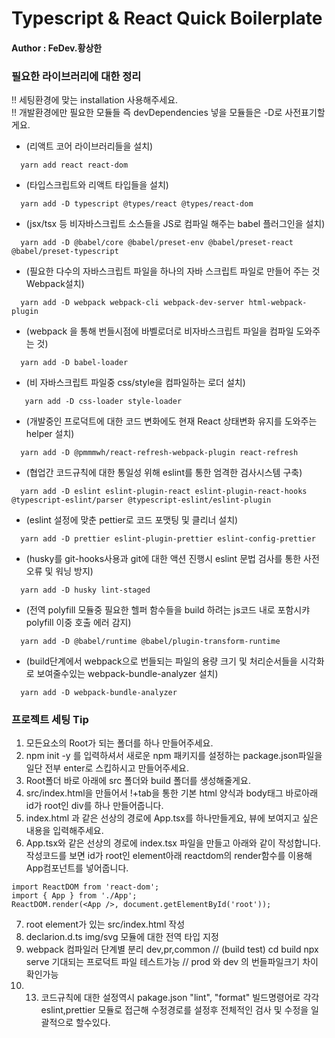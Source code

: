 # Typescript & React Quick Boilerplate

#### Author : FeDev.황상한

### 필요한 라이브러리에 대한 정리

!! 세팅환경에 맞는 installation 사용해주세요.<br />
!! 개발환경에만 필요한 모듈들 즉 devDependencies 넣을 모듈들은 -D로 사전표기할게요.<br />

- (리액트 코어 라이브러리들을 설치)

```
  yarn add react react-dom
```

- (타입스크립트와 리액트 타입들을 설치)

```
  yarn add -D typescript @types/react @types/react-dom
```

- (jsx/tsx 등 비자바스크립트 소스들을 JS로 컴파일 해주는 babel 플러그인을 설치)

```
  yarn add -D @babel/core @babel/preset-env @babel/preset-react @babel/preset-typescript
```

- (필요한 다수의 자바스크립트 파일을 하나의 자바 스크립트 파일로 만들어 주는 것 Webpack설치)

```
  yarn add -D webpack webpack-cli webpack-dev-server html-webpack-plugin
```

- (webpack 을 통해 번들시점에 바벨로더로 비자바스크립트 파일을 컴파일 도와주는 것)

```
  yarn add -D babel-loader
```

- (비 자바스크립트 파일중 css/style을 컴파일하는 로더 설치)

```
   yarn add -D css-loader style-loader
```

- (개발중인 프로덕트에 대한 코드 변화에도 현재 React 상태변화 유지를 도와주는 helper 설치)

```
  yarn add -D @pmmmwh/react-refresh-webpack-plugin react-refresh
```

- (협업간 코드규칙에 대한 통일성 위해 eslint를 통한 엄격한 검사시스템 구축)

```
  yarn add -D eslint eslint-plugin-react eslint-plugin-react-hooks @typescript-eslint/parser @typescript-eslint/eslint-plugin
```

- (eslint 설정에 맞춘 pettier로 코드 포맷팅 및 클리너 설치)

```
  yarn add -D prettier eslint-plugin-prettier eslint-config-prettier
```

- (husky를 git-hooks사용과 git에 대한 액션 진행시 eslint 문법 검사를 통한 사전오류 및 워닝 방지)

```
  yarn add -D husky lint-staged
```

- (전역 polyfill 모듈중 필요한 헬퍼 함수들을 build 하려는 js코드 내로 포함시캬 polyfill 이중 호출 에러 감지)

```
  yarn add -D @babel/runtime @babel/plugin-transform-runtime
```

- (build단계에서 webpack으로 번들되는 파일의 용량 크기 및 처리순서들을 시각화로 보여줄수있는 webpack-bundle-analyzer 설치)

```
  yarn add -D webpack-bundle-analyzer
```

### 프로젝트 세팅 Tip

1. 모든요소의 Root가 되는 폴더를 하나 만들어주세요.
2. npm init -y 를 입력하셔서 새로운 npm 패키지를 설정하는 package.json파일을 일단 전부 enter로 스킵하시고 만들어주세요.
3. Root폴더 바로 아래에 src 폴더와 build 폴더를 생성해줄게요.
4. src/index.html을 만들어서 !+tab을 통한 기본 html 양식과 body태그 바로아래 id가 root인 div를 하나 만들어줍니다.
5. index.html 과 같은 선상의 경로에 App.tsx를 하나만들게요, 뷰에 보여지고 싶은 내용을 입력해주세요.
6. App.tsx와 같은 선상의 경로에 index.tsx 파일을 만들고 아래와 같이 작성합니다. 작성코드를 보면 id가 root인 element아래 reactdom의 render함수를
   이용해 App컴포넌트를 넣어줍니다.

```
import ReactDOM from 'react-dom';
import { App } from './App';
ReactDOM.render(<App />, document.getElementById('root'));
```

7. root element가 있는 src/index.html 작성
8. declarion.d.ts img/svg 모듈에 대한 전역 타입 지정
9. webpack 컴파일러 단계별 분리 dev,pr,common // (build test) cd build npx serve 기대되는 프로덕트 파일 테스트가능 // prod 와 dev 의 번들파일크기 차이 확인가능
10. 13. 코드규칙에 대한 설정역시 pakage.json "lint", "format" 빌드명령어로 각각 eslint,prettier 모듈로 접근해 수정경로를 설정후 전체적인 검사 및 수정을 일괄적으로 할수있다.
